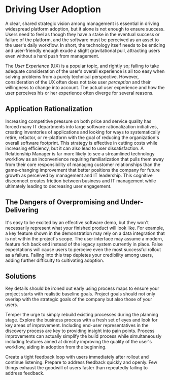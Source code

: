 # Driving User Adoption

A clear, shared strategic vision among management is essential in driving widespread platform adoption, but it alone is not enough to ensure success. Users need to feel as though they have a stake in the eventual success or failure of the platform, and the software must be perceived as an asset to the user's daily workflow. In short, the technology itself needs to be enticing and user-friendly enough exude a slight gravitational pull, attracting users even without a hard push from management.

The *User Experience* (UX) is a popular topic, and rightly so; failing to take adequate consideration of the user's overall experience is all too easy when solving problems from a purely technical perspective. However, consideration of the UX often does not take user *perception* and their willingness to change into account. The actual user experience and how the user perceives his or her experience often diverge for several reasons.

## Application Rationalization

Increasing competitive pressure on both price and service quality has forced many IT departments into large software rationalization initiatives, creating inventories of applications and looking for ways to systematically retire, refactor, or re-platform with the goal of reducing the organization's overall software footprint. This strategy is effective in cutting costs while increasing efficiency, but it can also lead to user dissatisfaction. A Relationship Manager is far more likely to see a streamlined technology workflow as an inconvenience requiring familiarization that pulls them away from their core responsibility of managing customer relationships than the game-changing improvement that better positions the company for future growth as perceived by management and IT leadership. This cognitive disconnect creates friction between business and IT management while ultimately leading to decreasing user engagement.

## The Dangers of Overpromising and Under-Delivering

It's easy to be excited by an effective software demo, but they won't necessarily represent what *your* finished product will look like. For example, a key feature shown in the demonstration may rely on a data integration that is not within the project's scope. The user interface may assume a modern, feature rich back end instead of the legacy system currently in place. False expectations will cause users to perceive even the most successful rollout as a failure. Falling into this trap depletes your credibility among users, adding further difficulty to cultivating adoption.

## Solutions

Key details should be ironed out early using process maps to ensure your project starts with realistic baseline goals. Project goals should not only overlap with the strategic goals of the company but also those of your users.

Temper the urge to simply rebuild existing processes during the planning stage. Explore the business process with a fresh set of eyes and look for key areas of improvement. Including end-user representatives in the discovery process are key to providing insight into pain points. Process improvements can actually simplify the build process while simultaneously including features aimed at directly improving the quality of the user's workflow, aiding in adoption from the beginning.

Create a tight feedback loop with users immediately after rollout and continue listening. Prepare to address feedback quickly and openly. Few things exhaust the goodwill of users faster than repeatedly failing to address feedback.